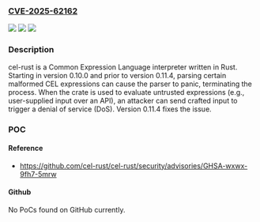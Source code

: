 ### [CVE-2025-62162](https://cve.mitre.org/cgi-bin/cvename.cgi?name=CVE-2025-62162)
![](https://img.shields.io/static/v1?label=Product&message=cel-rust&color=blue)
![](https://img.shields.io/static/v1?label=Version&message=%3E%3D%200.10.0%2C%20%3C%200.11.4%20&color=brightgreen)
![](https://img.shields.io/static/v1?label=Vulnerability&message=CWE-20%3A%20Improper%20Input%20Validation&color=brightgreen)

### Description

cel-rust is a Common Expression Language interpreter written in Rust. Starting in version 0.10.0 and prior to version 0.11.4, parsing certain malformed CEL expressions can cause the parser to panic, terminating the process. When the crate is used to evaluate untrusted expressions (e.g., user-supplied input over an API), an attacker can send crafted input to trigger a denial of service (DoS). Version 0.11.4 fixes the issue.

### POC

#### Reference
- https://github.com/cel-rust/cel-rust/security/advisories/GHSA-wxwx-9fh7-5mrw

#### Github
No PoCs found on GitHub currently.

